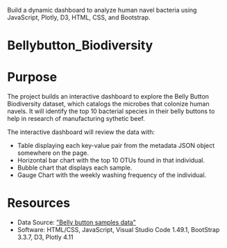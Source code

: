 Build a dynamic dashboard to analyze human navel bacteria using JavaScript, Plotly, D3, HTML, CSS, and Bootstrap.

# Bellybutton_Biodiversity

# Purpose
The project builds an interactive dashboard to explore the Belly Button Biodiversity dataset, which catalogs the microbes that colonize human navels. It will identify the top 10 bacterial species in their belly buttons to help in research of manufacturing sythetic beef. 

The interactive dashboard will review the data with:

* Table displaying each key-value pair from the metadata JSON object somewhere on the page.
* Horizontal bar chart with the top 10 OTUs found in that individual.
* Bubble chart that displays each sample.
* Gauge Chart with the weekly washing frequency of the individual.

# Resources
* Data Source: ["Belly button samples data"](https://github.com/ramya-ramamur/Bellybutton_Biodiversity/blob/main/static/samples.json)
* Software: HTML/CSS, JavaScript, Visual Studio Code 1.49.1, BootStrap 3.3.7, D3, Plotly 4.11

